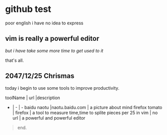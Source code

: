 # github test 
poor english 
i have no idea to express

## vim is really a powerful editor

*but i have take some more time to get used to it*

that's all.

## 2047/12/25 Chrismas
today i begin to use some tools to improve productivity.

toolName | url |description
- | - | -
baidu naotu |naotu.baidu.com | a picture about mind
firefox tomato | firefox | a tool to measure time,time to splite pieces per 25 in
vim | no url | a powerful and powerful editor

>end.
